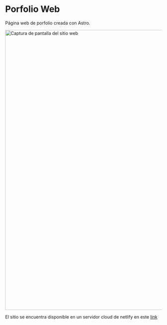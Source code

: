 # Porfolio Web

Página web de porfolio creada con Astro.

<img src="https://github.com/user-attachments/assets/fc6f52d8-11a6-4c3f-b848-2eaa2ad7a3a8" alt="Captura de pantalla del sitio web" width="900">
<p></p>

El sitio se encuentra disponible en un servidor cloud de netlify en este [link](https://velvety-profiterole-7a85f8.netlify.app)
